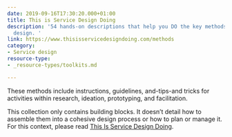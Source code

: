```yaml
---
date: 2019-09-16T17:30:20.000+01:00
title: This is Service Design Doing
description: '54 hands-on descriptions that help you DO the key methods used in service
  design. '
link: https://www.thisisservicedesigndoing.com/methods
category:
- Service design
resource-type:
- _resource-types/toolkits.md

---
```

These methods include instructions, guidelines, and-tips-and tricks for activities within research, ideation, prototyping, and facilitation.

This collection only contains building blocks. It doesn’t detail how to assemble them into a cohesive design process or how to plan or manage it. For this context, please read [This Is Service Design Doing](https://www.thisisservicedesigndoing.com/).